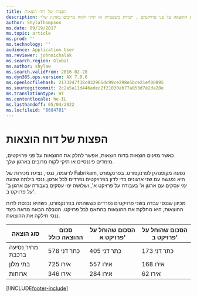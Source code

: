 ```yaml
---
title: הפצות של דוח הוצאות
description: כאשר מזינים הוצאות בדוח הוצאות, אפשר לחלק את ההוצאה על פני פרויקטים , ישויות משפטיות או תיקי לקוח מרובים בארגון שלך.
author: ShylaThompson
ms.date: 09/19/2017
ms.topic: article
ms.prod: ''
ms.technology: ''
audience: Application User
ms.reviewer: johnmichalak
ms.search.region: Global
ms.author: shylaw
ms.search.validFrom: 2016-02-28
ms.dyn365.ops.version: AX 7.0.0
ms.openlocfilehash: 2173247f38c032965dc99ce298e5bce21ef00895
ms.sourcegitcommit: 2c2a5a11d446adec2f21030ab77a053d7e2da28e
ms.translationtype: HT
ms.contentlocale: he-IL
ms.lasthandoff: 05/04/2022
ms.locfileid: "8684781"
---
```

# <a name="expense-report-distributions"></a>הפצות של דוח הוצאות

כאשר מזינים הוצאות בדוח הוצאות, אפשר לחלק את ההוצאות על פני פרויקטים, מימדים פיננסיים או תיקי לקוח מרובים בארגון שלך.

לדוגמה, ננסי, נציגת מכירות של Fabrikam, נסעה מקופנהגן לפרנקפורט. בפרנקפורט היא נפגשה עם שני ארגונים כדי לדון בפרויקטים נפרדים לכל ארגון. ננסי בילתה שבעה ימי עסקים עם ארגון א' בעבודה על פרויקט א', ושלושה ימי עסקים בעבודה עם ארגון ב' על פרויקט ב'.

מכיוון שננסי עבדה בשני פרויקטים נפרדים כששהתה בפרנקפורט, כשהיא נכנסת לדוח ההוצאות, היא מחלקת את ההוצאות בהתאם לכל פרויקט. הטבלה הבאה מראה כיצד ננסי חילקה את ההוצאות.


| סוג הוצאה | סכום ההוצאה כולל|הסכום שהוחל על פרויקט א'| הסכום שהוחל על פרויקט ב' |
|--------------|---------------------|-------------------------------|---------------------------------|
|מחיר נסיעה ברכבת   |578 כתר דני              |405 כתר דני                        |173 כתר דני                          |
|בתי מלון         |725‎ אירו              |557‎ אירו                        |168‎ אירו                          |
|ארוחות         |346‎ אירו              |284‎ אירו                        |62‎ אירו                           |



[!INCLUDE[footer-include](../includes/footer-banner.md)]